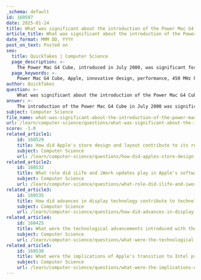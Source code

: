```yaml
---
_schema: default
id: 160597
date: 2025-01-24
title: What was significant about the introduction of the Power Mac G4 Cube in the early 2000s?
article_title: What was significant about the introduction of the Power Mac G4 Cube in the early 2000s?
date_format: MMM DD, YYYY
post_on_text: Posted on
seo:
  title: QuickTakes | Computer Science
  page_description: >-
    The Power Mac G4 Cube, introduced in July 2000, was significant for its innovative design, powerful performance, and role in shaping Apple's product strategies, despite its commercial difficulties.
  page_keywords: >-
    Power Mac G4 Cube, Apple, innovative design, performance, 450 MHz PowerPC G4, Steve Jobs, Jony Ive, market reception, technology, AltiVec, Mac mini, aesthetic, compact computer, design icon, Bridge product, computer history
author: QuickTakes
question: >-
    What was significant about the introduction of the Power Mac G4 Cube in the early 2000s?
answer: >-
    The introduction of the Power Mac G4 Cube in July 2000 was significant for several reasons:\n\n1. **Innovative Design**: The G4 Cube was a strikingly compact computer, measuring just 7.7 inches on each side, and was housed in a transparent acrylic enclosure that gave the impression of floating. This design was the brainchild of Apple's then-CEO Steve Jobs and designer Jony Ive, showcasing Apple's commitment to aesthetics and innovation in hardware design.\n\n2. **Performance**: At the time of its release, the G4 Cube was equipped with a 450 MHz PowerPC G4 processor, which was capable of delivering over 3 gigaflops of processing power. This performance level was comparable to that of supercomputers of the era, making it a powerful option for professional users who required high computational capabilities.\n\n3. **Target Market**: Apple positioned the G4 Cube as a mid-range product, intended to bridge the gap between the iMac and the more powerful Power Mac G4 towers. However, this positioning proved problematic, as many consumers opted for the more expandable and cost-effective Power Mac G4 minitowers instead.\n\n4. **Technological Advancements**: The G4 Cube incorporated several advanced technologies for its time, including the AltiVec "Velocity Engine" for enhanced vector processing, a slot-loading DVD-ROM drive, and support for wireless networking through an Airport card. These features highlighted Apple's focus on integrating cutting-edge technology into a compact form factor.\n\n5. **Market Reception and Legacy**: Despite its innovative design and powerful specifications, the G4 Cube was not commercially successful and was discontinued in 2001. However, it left a lasting impact on Apple's design philosophy and inspired future products, such as the Mac mini. The Cube's unique aesthetic and compactness have since garnered a dedicated fan base, and it is often remembered fondly as a design icon.\n\nIn summary, the Power Mac G4 Cube was significant not only for its innovative design and performance but also for its role in shaping Apple's future product strategies and design ethos.
subject: Computer Science
file_name: what-was-significant-about-the-introduction-of-the-power-mac-g4-cube-in-the-early-2000s.md
url: /learn/computer-science/questions/what-was-significant-about-the-introduction-of-the-power-mac-g4-cube-in-the-early-2000s
score: -1.0
related_article1:
    id: 160529
    title: How did Apple's store design and layout contribute to its retail success?
    subject: Computer Science
    url: /learn/computer-science/questions/how-did-apples-store-design-and-layout-contribute-to-its-retail-success
related_article2:
    id: 160532
    title: What role did iLife and iWork updates play in Apple's software ecosystem?
    subject: Computer Science
    url: /learn/computer-science/questions/what-role-did-ilife-and-iwork-updates-play-in-apples-software-ecosystem
related_article3:
    id: 160535
    title: How did advances in display technology contribute to technological advancements in computing?
    subject: Computer Science
    url: /learn/computer-science/questions/how-did-advances-in-display-technology-contribute-to-technological-advancements-in-computing
related_article4:
    id: 160425
    title: What were the technological advancements introduced with the iPhone 3G?
    subject: Computer Science
    url: /learn/computer-science/questions/what-were-the-technological-advancements-introduced-with-the-iphone-3g
related_article5:
    id: 160530
    title: What were the implications of Apple's transition to Intel processors for product performance?
    subject: Computer Science
    url: /learn/computer-science/questions/what-were-the-implications-of-apples-transition-to-intel-processors-for-product-performance
---
```


&nbsp;